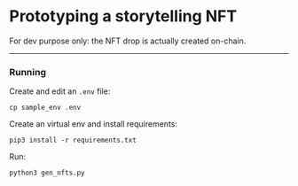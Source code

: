 # Prototyping a storytelling NFT

For dev purpose only: the NFT drop is actually created on-chain.


---

### Running

Create and edit an `.env` file:
```
cp sample_env .env
```

Create an virtual env and install requirements:

```
pip3 install -r requirements.txt
```

Run:
```
python3 gen_nfts.py
```

